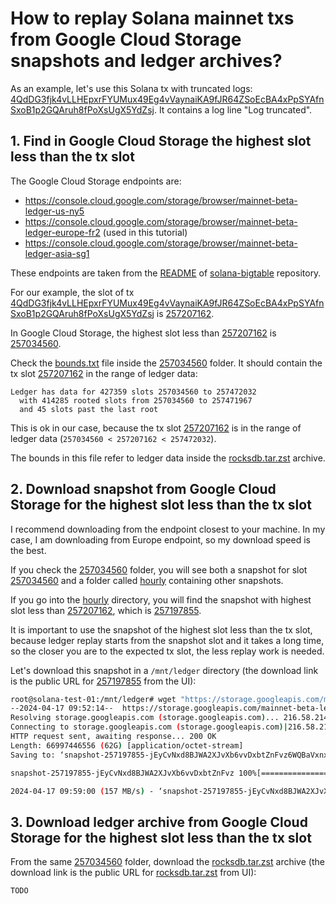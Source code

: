 # How to replay Solana mainnet txs from Google Cloud Storage snapshots and ledger archives?

As an example, let's use this Solana tx with truncated
logs: [4QdDG3fjk4vLLHEpxrFYUMux49Eg4vVaynaiKA9fJR64ZSoEcBA4xPpSYAfnSxoB1p2GQAruh8fPoXsUgX5YdZsj](https://solscan.io/tx/4QdDG3fjk4vLLHEpxrFYUMux49Eg4vVaynaiKA9fJR64ZSoEcBA4xPpSYAfnSxoB1p2GQAruh8fPoXsUgX5YdZsj).
It contains a log line "Log truncated".

## 1. Find in Google Cloud Storage the highest slot less than the tx slot

The Google Cloud Storage endpoints are:

- https://console.cloud.google.com/storage/browser/mainnet-beta-ledger-us-ny5
- https://console.cloud.google.com/storage/browser/mainnet-beta-ledger-europe-fr2 (used in this tutorial)
- https://console.cloud.google.com/storage/browser/mainnet-beta-ledger-asia-sg1

These endpoints are taken
from the [README](https://github.com/solana-labs/solana-bigtable/blob/master/README.md?plain=1#L124)
of [solana-bigtable](https://github.com/solana-labs/solana-bigtable) repository.

For our example, the slot
of
tx [4QdDG3fjk4vLLHEpxrFYUMux49Eg4vVaynaiKA9fJR64ZSoEcBA4xPpSYAfnSxoB1p2GQAruh8fPoXsUgX5YdZsj](https://solscan.io/tx/4QdDG3fjk4vLLHEpxrFYUMux49Eg4vVaynaiKA9fJR64ZSoEcBA4xPpSYAfnSxoB1p2GQAruh8fPoXsUgX5YdZsj)
is [257207162](https://solscan.io/block/257207162).

In Google Cloud Storage, the highest slot less than [257207162](https://solscan.io/block/257207162)
is [257034560](https://console.cloud.google.com/storage/browser/mainnet-beta-ledger-europe-fr2/257034560).

Check the [bounds.txt](https://storage.googleapis.com/mainnet-beta-ledger-europe-fr2/257034560/bounds.txt) file inside
the
[257034560](https://console.cloud.google.com/storage/browser/mainnet-beta-ledger-europe-fr2/257034560) folder. It should
contain the tx slot [257207162](https://solscan.io/block/257207162) in the range of ledger data:

```
Ledger has data for 427359 slots 257034560 to 257472032
  with 414285 rooted slots from 257034560 to 257471967
  and 45 slots past the last root
```

This is ok in our case, because the tx slot [257207162](https://solscan.io/block/257207162) is in the range of ledger
data
(`257034560 < 257207162 < 257472032`).

The bounds in this file refer to ledger data inside
the [rocksdb.tar.zst](https://console.cloud.google.com/storage/browser/_details/mainnet-beta-ledger-europe-fr2/257034560/rocksdb.tar.zst)
archive.

## 2. Download snapshot from Google Cloud Storage for the highest slot less than the tx slot

I recommend downloading from the endpoint closest to your machine. In my case, I am downloading from Europe endpoint, so
my download speed is the best.

If you check the [257034560](https://console.cloud.google.com/storage/browser/mainnet-beta-ledger-europe-fr2/257034560)
folder, you
will see
both a snapshot for
slot [257034560](https://console.cloud.google.com/storage/browser/_details/mainnet-beta-ledger-europe-fr2/257034560/snapshot-257034560-3BEhaqKsp7r3cTwM8HH2wQZDGGRhiwvkQcGMGpsrTJFj.tar.zst)
and a folder
called [hourly](https://console.cloud.google.com/storage/browser/mainnet-beta-ledger-europe-fr2/257034560/hourly)
containing other snapshots.

If you go into
the [hourly](https://console.cloud.google.com/storage/browser/mainnet-beta-ledger-europe-fr2/257034560/hourly)
directory, you will find the snapshot with highest slot less than [257207162](https://solscan.io/block/257207162), which
is
[257197855](https://console.cloud.google.com/storage/browser/_details/mainnet-beta-ledger-europe-fr2/257034560/hourly/snapshot-257197855-jEyCvNxd8BJWA2XJvXb6vvDxbtZnFvz6WQBaVxnxkog.tar.zst).

It is important to use the snapshot of the highest slot less than the tx slot, because ledger replay starts from the
snapshot slot and it takes a long time, so the closer you are to the expected tx slot, the less replay work is needed.

Let's download this snapshot in a `/mnt/ledger` directory (the download link is the public URL
for [257197855](https://storage.googleapis.com/mainnet-beta-ledger-europe-fr2/257034560/hourly/snapshot-257197855-jEyCvNxd8BJWA2XJvXb6vvDxbtZnFvz6WQBaVxnxkog.tar.zst)
from the UI):

```bash
root@solana-test-01:/mnt/ledger# wget "https://storage.googleapis.com/mainnet-beta-ledger-europe-fr2/257034560/hourly/snapshot-257197855-jEyCvNxd8BJWA2XJvXb6vvDxbtZnFvz6WQBaVxnxkog.tar.zst"
--2024-04-17 09:52:14--  https://storage.googleapis.com/mainnet-beta-ledger-europe-fr2/257034560/hourly/snapshot-257197855-jEyCvNxd8BJWA2XJvXb6vvDxbtZnFvz6WQBaVxnxkog.tar.zst
Resolving storage.googleapis.com (storage.googleapis.com)... 216.58.214.27, 142.250.179.187, 142.251.39.123, ...
Connecting to storage.googleapis.com (storage.googleapis.com)|216.58.214.27|:443... connected.
HTTP request sent, awaiting response... 200 OK
Length: 66997446556 (62G) [application/octet-stream]
Saving to: ‘snapshot-257197855-jEyCvNxd8BJWA2XJvXb6vvDxbtZnFvz6WQBaVxnxkog.tar.zst’

snapshot-257197855-jEyCvNxd8BJWA2XJvXb6vvDxbtZnFvz 100%[================================================================================================================>]  62.40G   157MB/s    in 6m 46s

2024-04-17 09:59:00 (157 MB/s) - ‘snapshot-257197855-jEyCvNxd8BJWA2XJvXb6vvDxbtZnFvz6WQBaVxnxkog.tar.zst’ saved [66997446556/66997446556]
```

## 3. Download ledger archive from Google Cloud Storage for the highest slot less than the tx slot

From the same [257034560](https://console.cloud.google.com/storage/browser/mainnet-beta-ledger-europe-fr2/257034560)
folder, download
the [rocksdb.tar.zst](https://console.cloud.google.com/storage/browser/_details/mainnet-beta-ledger-europe-fr2/257034560/rocksdb.tar.zst)
archive (the download link is the public URL
for [rocksdb.tar.zst](https://storage.googleapis.com/mainnet-beta-ledger-europe-fr2/257034560/rocksdb.tar.zst) from UI):

```bash
TODO
```
